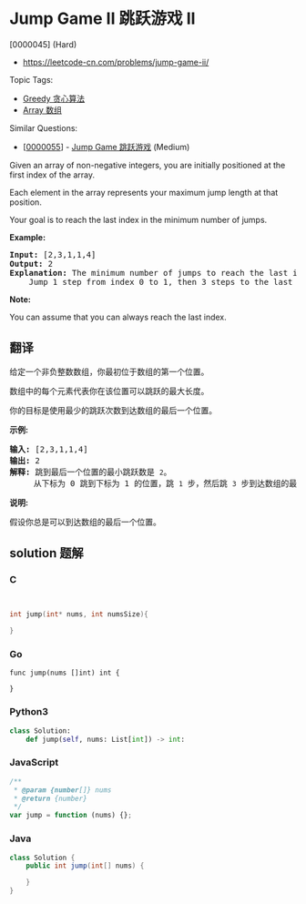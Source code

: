 # Jump Game II 跳跃游戏 II

[0000045] (Hard)

- https://leetcode-cn.com/problems/jump-game-ii/

Topic Tags:

- [Greedy 贪心算法](https://leetcode-cn.com/tag/greedy/)
- [Array 数组](https://leetcode-cn.com/tag/array/)

Similar Questions:

- [[0000055](https://leetcode-cn.com/problems/jump-game/)] - [Jump Game 跳跃游戏](./0000055.jump-game.md) (Medium)

Given an array of non-negative integers, you are initially positioned at the first index of the array.

Each element in the array represents your maximum jump length at that position.

Your goal is to reach the last index in the minimum number of jumps.

**Example:**

<pre><strong>Input:</strong> [2,3,1,1,4]
<strong>Output:</strong> 2
<strong>Explanation:</strong> The minimum number of jumps to reach the last index is 2.
    Jump 1 step from index 0 to 1, then 3 steps to the last index.</pre>

**Note:**

You can assume that you can always reach the last index.

## 翻译

给定一个非负整数数组，你最初位于数组的第一个位置。

数组中的每个元素代表你在该位置可以跳跃的最大长度。

你的目标是使用最少的跳跃次数到达数组的最后一个位置。

**示例:**

<pre><strong>输入:</strong> [2,3,1,1,4]
<strong>输出:</strong> 2
<strong>解释:</strong> 跳到最后一个位置的最小跳跃数是 <code>2</code>。
&nbsp;    从下标为 0 跳到下标为 1 的位置，跳&nbsp;<code>1</code>&nbsp;步，然后跳&nbsp;<code>3</code>&nbsp;步到达数组的最后一个位置。
</pre>

**说明:**

假设你总是可以到达数组的最后一个位置。

## solution 题解

### C

```c


int jump(int* nums, int numsSize){

}
```

### Go

```golang
func jump(nums []int) int {

}
```

### Python3

```python
class Solution:
    def jump(self, nums: List[int]) -> int:
```

### JavaScript

```javascript
/**
 * @param {number[]} nums
 * @return {number}
 */
var jump = function (nums) {};
```

### Java

```java
class Solution {
    public int jump(int[] nums) {

    }
}
```
